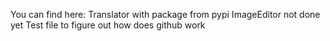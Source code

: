 You can find here:
Translator with package from pypi
ImageEditor not done yet
Test file to figure out how does github work
